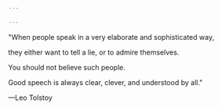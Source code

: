 ```yaml
---

---
```


"When people speak in a very elaborate and sophisticated way,

they either want to tell a lie, or to admire themselves.

You should not believe such people.

Good speech is always clear, clever, and understood by all."

—Leo Tolstoy
